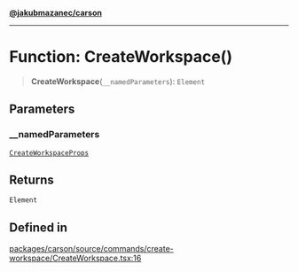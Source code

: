 [**@jakubmazanec/carson**](../README.md)

---

# Function: CreateWorkspace()

> **CreateWorkspace**(`__namedParameters`): `Element`

## Parameters

### \_\_namedParameters

[`CreateWorkspaceProps`](../type-aliases/CreateWorkspaceProps.md)

## Returns

`Element`

## Defined in

[packages/carson/source/commands/create-workspace/CreateWorkspace.tsx:16](https://github.com/jakubmazanec/tools/blob/92d3fc1374d1ad6d45198d05d061e0f856a89434/packages/carson/source/commands/create-workspace/CreateWorkspace.tsx#L16)
